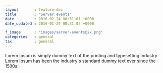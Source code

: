 ```yaml
---
layout       : feature-doc
title        : "Server events"
date         : 2016-02-24 00:31:01 +0000
date_updated : 2016-01-24 00:31:02 +0000

f_image      : "images/server-events@2x.png"
categories   : general
tax 	     : general
---
```

Lorem Ipsum is simply dummy text of the printing and typesetting industry. Lorem Ipsum has been the industry's standard dummy text ever since the 1500s